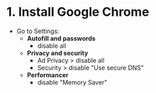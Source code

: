 # 1. Install Google Chrome

* Go to Settings:
  - **Autofill and passwords**
     - disable all
  - **Privacy and security**
     - Ad Privacy > disable all
     - Security > disable "Use secure DNS"
  - **Performancer**
    - disable "Memory Saver"
